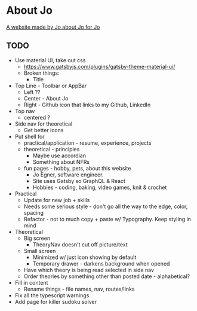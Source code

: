 # About Jo
[A website made by Jo about Jo for Jo](https://aboutjo.gtsb.io/)

## TODO
* Use material UI, take out css
  * https://www.gatsbyjs.com/plugins/gatsby-theme-material-ui/
  * Broken things:
    * Title
* Top Line - Toolbar or AppBar
  * Left ??
  * Center - About Jo
  * Right - Github icon that links to my Github, LinkedIn
* Top nav
  * centered ?
* Side nav for theoretical
  * Get better icons
* Put shell for
  * practical/application - resume, experience, projects
  * theoretical - principles
    * Maybe use accordian
    * Something about NFRs
  * fun pages - hobby, pets, about this website
    * Jo Egner, software engineer.
    * Site uses Gatsby so GraphQL & React
    * Hobbies - coding, baking, video games, knit & crochet
* Practical
  * Update for new job + skills
  * Needs some serious style - don't go all the way to the edge, color, spacing
  * Refactor - not to much copy + paste w/ Typography. Keep styling in mind
* Theoretical
  * Big screen
    * TheoryNav doesn't cut off picture/text
  * Small screen
    * Minimized w/ just icon showing by default
    * Temporary drawer - darkens background when opened 
  * Have which theory is being read selected in side nav
  * Order theories by something other than posted date - alphabetical?
* Fill in content
  * Rename things - file names, nav, routes/links
* Fix all the typescript warnings
* Add page for killer sudoku solver
